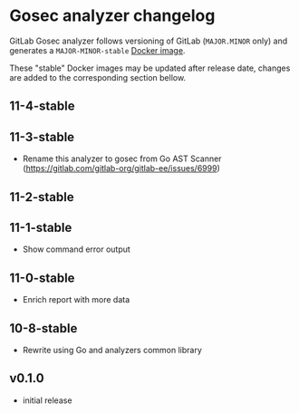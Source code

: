 # Gosec analyzer changelog

GitLab Gosec analyzer follows versioning of GitLab (`MAJOR.MINOR` only) and generates a `MAJOR-MINOR-stable` [Docker image](https://gitlab.com/gitlab-org/security-products/analyzers/gosec/container_registry).

These "stable" Docker images may be updated after release date, changes are added to the corresponding section bellow.

## 11-4-stable

## 11-3-stable
- Rename this analyzer to gosec from Go AST Scanner (https://gitlab.com/gitlab-org/gitlab-ee/issues/6999)

## 11-2-stable

## 11-1-stable
- Show command error output

## 11-0-stable
- Enrich report with more data

## 10-8-stable
- Rewrite using Go and analyzers common library

## v0.1.0
- initial release
